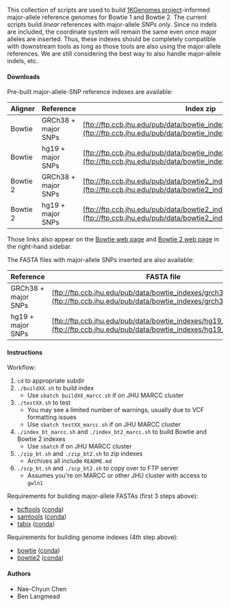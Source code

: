This collection of scripts are used to build [1KGenomes project](http://www.internationalgenome.org)-informed major-allele reference genomes for Bowtie 1 and Bowtie 2.  The current scripts build *linear* references with major-allele *SNPs only*.  Since no indels are included, the coordinate system will remain the same even once major alleles are inserted.  Thus, these indexes should be completely compatible with downstream tools as long as those tools are also using the major-allele references.  We are still considering the best way to also handle major-allele indels, etc.

#### Downloads

Pre-built major-allele-SNP reference indexes are available:

| Aligner  | Reference           | Index zip                                                            |
|----------|---------------------|----------------------------------------------------------------------|
| Bowtie   | GRCh38 + major SNPs | [ftp://ftp.ccb.jhu.edu/pub/data/bowtie_indexes/grch38_1kgmaj_bt.zip](ftp://ftp.ccb.jhu.edu/pub/data/bowtie_indexes/grch38_1kgmaj_bt.zip) |
| Bowtie   | hg19 + major SNPs   | [ftp://ftp.ccb.jhu.edu/pub/data/bowtie_indexes/hg19_1kgmaj_bt.zip](ftp://ftp.ccb.jhu.edu/pub/data/bowtie_indexes/hg19_1kgmaj_bt.zip)     |
| Bowtie 2 | GRCh38 + major SNPs | [ftp://ftp.ccb.jhu.edu/pub/data/bowtie2_indexes/grch38_1kgmaj_bt2.zip](ftp://ftp.ccb.jhu.edu/pub/data/bowtie2_indexes/grch38_1kgmaj_bt2.zip)  |
| Bowtie 2 | hg19 + major SNPs   | [ftp://ftp.ccb.jhu.edu/pub/data/bowtie2_indexes/hg19_1kgmaj_bt2.zip](ftp://ftp.ccb.jhu.edu/pub/data/bowtie2_indexes/hg19_1kgmaj_bt2.zip)  |

Those links also appear on the [Bowtie web page](http://bowtie-bio.sourceforge.net) and [Bowtie 2 web page](http://bowtie-bio.sourceforge.net/bowtie2) in the right-hand sidebar.

The FASTA files with major-allele SNPs inserted are also available:

| Reference           | FASTA file                                                        |
|---------------------|-------------------------------------------------------------------|
| GRCh38 + major SNPs | [ftp://ftp.ccb.jhu.edu/pub/data/bowtie_indexes/grch38_1kgmaj.fa.gz](ftp://ftp.ccb.jhu.edu/pub/data/bowtie_indexes/grch38_1kgmaj.fa.gz) |
| hg19 + major SNPs   | [ftp://ftp.ccb.jhu.edu/pub/data/bowtie_indexes/hg19_1kgmaj.fa.gz](ftp://ftp.ccb.jhu.edu/pub/data/bowtie_indexes/hg19_1kgmaj.fa.gz)   |

#### Instructions

Workflow:

1. `cd` to appropriate subdir
2. `./buildXX.sh` to build index
    * Use `sbatch buildXX_marcc.sh` if on JHU MARCC cluster
3. `./testXX.sh` to test
    * You may see a limited number of warnings, usually due to VCF formatting issues
    * Use `sbatch testXX_marcc.sh` if on JHU MARCC cluster
4. `./index_bt_marcc.sh` and `./index_bt2_marcc.sh` to build Bowtie and Bowtie 2 indexes
    * Use `sbatch` if on JHU MARCC cluster
5. `./zip_bt.sh` and `./zip_bt2.sh` to zip indexes
    * Archives all include `README.md`
6. `./scp_bt.sh` and `./scp_bt2.sh` to copy over to FTP server
    * Assumes you're on MARCC or other JHU cluster with access to `gwln1`

Requirements for building major-allele FASTAs (first 3 steps above):

* [bcftools](https://samtools.github.io/bcftools/) ([conda](https://anaconda.org/bioconda/bcftools))
* [samtools](https://samtools.github.io) ([conda](https://anaconda.org/bioconda/samtools))
* [tabix](http://www.htslib.org/doc/tabix.html) ([conda](https://anaconda.org/bioconda/tabix))

Requirements for building genome indexes (4th step above):

* [bowtie](http://bowtie-bio.sourceforge.net) ([conda](https://anaconda.org/bioconda/bowtie))
* [bowtie2](http://bowtie-bio.sourceforge.net/bowtie2) ([conda](https://anaconda.org/bioconda/bowtie2))

#### Authors

* Nae-Chyun Chen
* Ben Langmead

